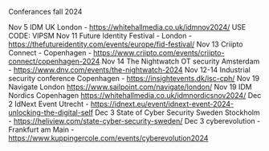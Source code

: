Conferances fall 2024

Nov 5 IDM UK London - https://whitehallmedia.co.uk/idmnov2024/
	USE CODE: VIPSM
Nov 11 Future Identity Festival - London - https://thefutureidentity.com/events/europe/fid-festival/
Nov 13 Criipto Connect - Copenhagen - https://www.criipto.com/events/criipto-connect/copenhagen-2024
Nov 14 The Nightwatch OT security Amsterdam - https://www.dnv.com/events/the-nightwatch-2024
Nov 12-14 Industrial security conference Copenhagen - https://insightevents.dk/isc-cph/
Nov 19 Navigate London https://www.sailpoint.com/navigate/london/
Nov 19 IDM Nordics Copenhagen https://whitehallmedia.co.uk/idmnordicsnov2024/
Dec 2 IdNext Event Utrecht - https://idnext.eu/event/idnext-event-2024-unlocking-the-digital-self
Dec 3 State of Cyber Security Sweden Stockholm - https://heliview.com/state-cyber-security-sweden/ 
Dec 3 cyberevolution - Frankfurt am Main - https://www.kuppingercole.com/events/cyberevolution2024
